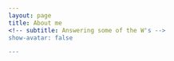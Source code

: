```yaml
---
layout: page
title: About me
<!-- subtitle: Answering some of the W's -->
show-avatar: false

---
```

<!-- ![jan](/assets/img/janelia_me.jpeg)

